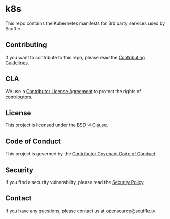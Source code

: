 # k8s

This repo contains the Kubernetes manifests for 3rd party services used by Scuffle.

## Contributing

If you want to contribute to this repo, please read the [Contributing Guidelines](CONTRIBUTING.md).

## CLA

We use a [Contributor License Agreement](CLA.md) to protect the rights of contributors.

## License

This project is licensed under the [BSD-4 Clause](LICENSE.md).

## Code of Conduct

This project is governed by the [Contributor Covenant Code of Conduct](CODE_OF_CONDUCT.md).

## Security

If you find a security vulnerability, please read the [Security Policy](SECURITY.md).

## Contact

If you have any questions, please contact us at [opensource@scuffle.tv](mailto:opensource@scuffle.tv)
